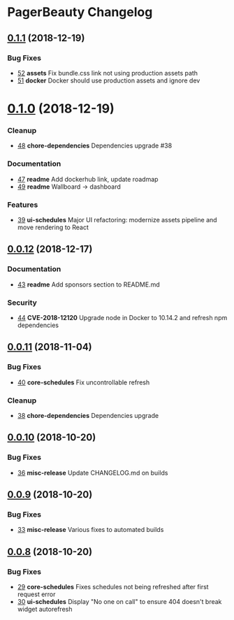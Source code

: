 # PagerBeauty Changelog

## [0.1.1](https://github.com/sergiitk/pagerbeauty/compare/v0.1.0...v0.1.1) (2018-12-19)


### Bug Fixes

- [52](https://github.com/sergiitk/pagerbeauty/pull/52) **assets** Fix bundle.css link not using production assets path
- [51](https://github.com/sergiitk/pagerbeauty/pull/51) **docker** Docker should use production assets and ignore dev

# [0.1.0](https://github.com/sergiitk/pagerbeauty/compare/v0.0.12...v0.1.0) (2018-12-19)


### Cleanup

- [48](https://github.com/sergiitk/pagerbeauty/pull/48) **chore-dependencies** Dependencies upgrade #38

### Documentation

- [47](https://github.com/sergiitk/pagerbeauty/pull/47) **readme** Add dockerhub link, update roadmap
- [49](https://github.com/sergiitk/pagerbeauty/pull/49) **readme** Wallboard -> dashboard

### Features

- [39](https://github.com/sergiitk/pagerbeauty/pull/39) **ui-schedules** Major UI refactoring: modernize assets pipeline and move rendering to React

## [0.0.12](https://github.com/sergiitk/pagerbeauty/compare/v0.0.11...v0.0.12) (2018-12-17)


### Documentation

- [43](https://github.com/sergiitk/pagerbeauty/pull/43) **readme** Add sponsors section to README.md

### Security

- [44](https://github.com/sergiitk/pagerbeauty/pull/44) **CVE-2018-12120** Upgrade node in Docker to 10.14.2 and refresh npm dependencies

## [0.0.11](https://github.com/sergiitk/pagerbeauty/compare/v0.0.10...v0.0.11) (2018-11-04)


### Bug Fixes

- [40](https://github.com/sergiitk/pagerbeauty/pull/40) **core-schedules** Fix uncontrollable refresh

### Cleanup

- [38](https://github.com/sergiitk/pagerbeauty/pull/38) **chore-dependencies** Dependencies upgrade

## [0.0.10](https://github.com/sergiitk/pagerbeauty/compare/v0.0.9...v0.0.10) (2018-10-20)


### Bug Fixes

- [36](https://github.com/sergiitk/pagerbeauty/pull/36) **misc-release** Update CHANGELOG.md on builds

## [0.0.9](https://github.com/sergiitk/pagerbeauty/compare/v0.0.8...v0.0.9) (2018-10-20)


### Bug Fixes

- [33](https://github.com/sergiitk/pagerbeauty/pull/33) **misc-release** Various fixes to automated builds

## [0.0.8](https://github.com/sergiitk/pagerbeauty/compare/v0.0.7...v0.0.8) (2018-10-20)


### Bug Fixes

- [29](https://github.com/sergiitk/pagerbeauty/pull/29) **core-schedules** Fixes schedules not being refreshed after first request error
- [30](https://github.com/sergiitk/pagerbeauty/pull/30) **ui-schedules** Display "No one on call" to ensure 404 doesn't break widget autorefresh
